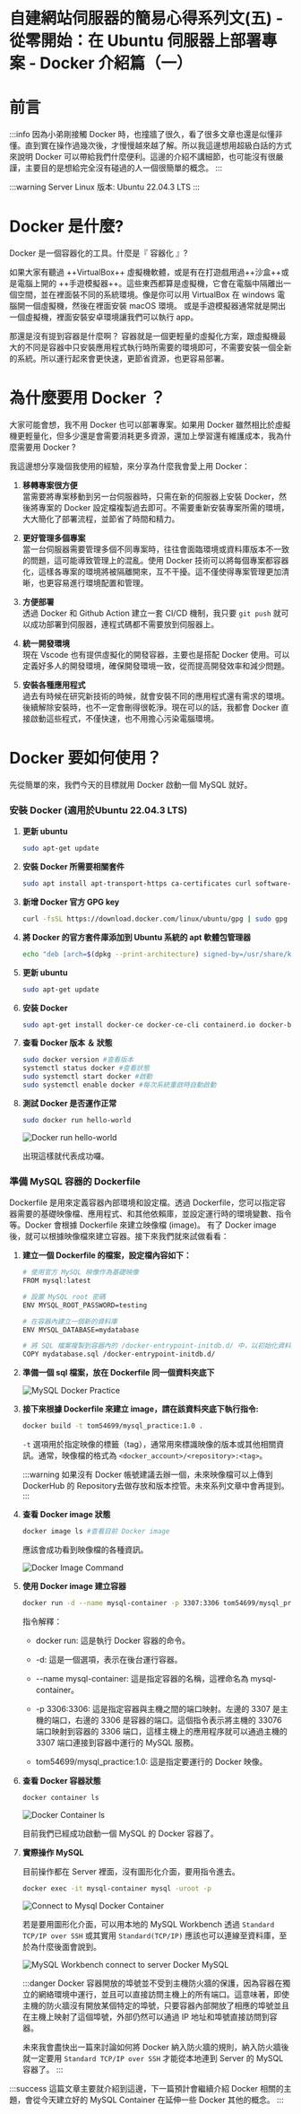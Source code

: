 # 自建網站伺服器的簡易心得系列文(五) - 從零開始：在 Ubuntu 伺服器上部署專案 - Docker 介紹篇（一）

**前言**
===
:::info
因為小弟剛接觸 Docker 時，也撞牆了很久，看了很多文章也還是似懂非懂。直到實在操作過幾次後，才慢慢越來越了解。所以我這邊想用超級白話的方式來說明 Docker 可以帶給我們什麼便利。這邊的介紹不講細節，也可能沒有很嚴謹，主要目的是想給完全沒有碰過的人一個很簡單的概念。
:::  

:::warning
Server Linux 版本: Ubuntu 22.04.3 LTS
:::  

**Docker 是什麼?**  
===

Docker 是一個容器化的工具。什麼是『 容器化 』?  

如果大家有聽過 ++VirtualBox++ 虛擬機軟體，或是有在打遊戲用過++沙盒++或是電腦上開的 ++手遊模擬器++。這些東西都算是虛擬機，它會在電腦中隔離出一個空間，並在裡面裝不同的系統環境。像是你可以用 VirtualBox 在 windows 電腦開一個虛擬機，然後在裡面安裝 macOS 環境。 或是手遊模擬器通常就是開出一個虛擬機，裡面安裝安卓環境讓我們可以執行 app。  

那還是沒有提到容器是什麼啊？ 容器就是一個更輕量的虛擬化方案，跟虛擬機最大的不同是容器中只安裝應用程式執行時所需要的環境即可，不需要安裝一個全新的系統。所以運行起來會更快速，更節省資源，也更容易部署。

**為什麼要用 Docker ？**  
===

大家可能會想，我不用 Docker 也可以部署專案。如果用 Docker 雖然相比於虛擬機更輕量化，但多少還是會需要消耗更多資源，還加上學習還有維護成本，我為什麼需要用 Docker ?  

我這邊想分享幾個我使用的經驗，來分享為什麼我會愛上用 Docker：  

1. **移轉專案很方便**  
    當需要將專案移動到另一台伺服器時，只需在新的伺服器上安裝 Docker，然後將專案的 Docker 設定檔複製過去即可。不需要重新安裝專案所需的環境，大大簡化了部署流程，並節省了時間和精力。

2. **更好管理多個專案**  
    當一台伺服器需要管理多個不同專案時，往往會面臨環境或資料庫版本不一致的問題，這可能導致管理上的混亂。使用 Docker 技術可以將每個專案都容器化，這樣各專案的環境將被隔離開來，互不干擾。這不僅使得專案管理更加清晰，也更容易進行環境配置和管理。  

3. **方便部署**  
    透過 Docker 和 Github Action 建立一套 CI/CD 機制，我只要 `git push` 就可以成功部署到伺服器，連程式碼都不需要放到伺服器上。  

4. **統一開發環境**  
    現在 Vscode 也有提供虛擬化的開發容器，主要也是搭配 Docker 使用。可以定義好多人的開發環境，確保開發環境一致，從而提高開發效率和減少問題。

5. **安裝各種應用程式**  
    過去有時候在研究新技術的時候，就會安裝不同的應用程式還有需求的環境。後續解除安裝時，也不一定會刪得很乾淨。現在可以的話，我都會 Docker 直接啟動這些程式，不僅快速，也不用擔心污染電腦環境。  

**Docker 要如何使用？**
===

先從簡單的來，我們今天的目標就用 Docker 啟動一個 MySQL 就好。  

### **安裝 Docker (適用於Ubuntu 22.04.3 LTS)**  

1. **更新 ubuntu**  

    ``` bash
    sudo apt-get update
    ```  
2. **安裝 Docker 所需要相關套件** 

    ``` bash
    sudo apt install apt-transport-https ca-certificates curl software-properties-common gnupg lsb-release
    ```  
3. **新增 Docker 官方 GPG key**  

    ``` bash
    curl -fsSL https://download.docker.com/linux/ubuntu/gpg | sudo gpg --dearmor -o /usr/share/keyrings/docker-archive-keyring.gpg
    ```  
4. **將 Docker 的官方套件庫添加到 Ubuntu 系統的 apt 軟體包管理器**

    ``` bash
    echo "deb [arch=$(dpkg --print-architecture) signed-by=/usr/share/keyrings/docker-archive-keyring.gpg] https://download.docker.com/linux/ubuntu $(lsb_release -cs) stable" | sudo tee /etc/apt/sources.list.d/docker.list > /dev/null
    ```  
5. **更新 ubuntu**

    ``` bash
    sudo apt-get update
    ```  
6.  **安装 Docker** 

    ``` bash
    sudo apt-get install docker-ce docker-ce-cli containerd.io docker-buildx-plugin docker-compose-plugin
    ```  
7. **查看 Docker 版本 ＆ 狀態** 

    ``` bash
    sudo docker version #查看版本
    systemctl status docker #查看狀態
    sudo systemctl start docker #啟動
    sudo systemctl enable docker #每次系統重啟時自動啟動
    ```  
8. **測試 Docker 是否運作正常**  

    ``` bash
    sudo docker run hello-world
    ```  
    ![Docker run hello-world](https://i.imgur.com/GEiq465.png)  

    出現這樣就代表成功囉。  

### **準備 MySQL 容器的 Dockerfile**  

Dockerfile 是用來定義容器內部環境和設定檔。透過 Dockerfile，您可以指定容器需要的基礎映像檔、應用程式、和其他依賴庫，並設定運行時的環境變數、指令等。Docker 會根據 Dockerfile 來建立映像檔 (image)。 有了 Docker image 後，就可以根據映像檔來建立容器。接下來我們就來試做看看：  

1. **建立一個 Dockerfile 的檔案，設定檔內容如下：**

    ``` bash
    # 使用官方 MySQL 映像作為基礎映像
    FROM mysql:latest

    # 設置 MySQL root 密碼
    ENV MYSQL_ROOT_PASSWORD=testing

    # 在容器內建立一個新的資料庫
    ENV MYSQL_DATABASE=mydatabase

    # 將 SQL 檔案複製到容器內的 /docker-entrypoint-initdb.d/ 中，以初始化資料庫
    COPY mydatabase.sql /docker-entrypoint-initdb.d/
    ```  
2. **準備一個 sql 檔案，放在 Dockerfile 同一個資料夾底下**

    ![MySQL Docker Practice ](https://i.imgur.com/3j5wsYe.png)  

3. **接下來根據 Dockerfile 來建立 image，請在該資料夾底下執行指令:** 

    ``` bash
    docker build -t tom54699/mysql_practice:1.0 .
    ```  
    `-t` 選項用於指定映像的標籤（tag），通常用來標識映像的版本或其他相關資訊。通常，映像檔的格式為 `<docker_account>/<repository>:<tag>`。

    :::warning
    如果沒有 Docker 帳號建議去辦一個，未來映像檔可以上傳到 DockerHub 的 Repository去做存放和版本控管。未來系列文章中會再提到。
    :::  

4. **查看 Docker image 狀態**

    ``` bash
    docker image ls #查看目前 Docker image
    ```  
    應該會成功看到映像檔的各種資訊。

    ![Docker Image Command](https://i.imgur.com/YmGiVeQ.png)  

5. **使用 Docker image 建立容器**  

    ``` bash
    docker run -d --name mysql-container -p 3307:3306 tom54699/mysql_practice:1.0  
    ```  
    指令解釋：  
    - docker run: 這是執行 Docker 容器的命令。

    - -d: 這是一個選項，表示在後台運行容器。

    - --name mysql-container: 這是指定容器的名稱，這裡命名為 mysql-container。

    - -p 3306:3306: 這是指定容器與主機之間的端口映射。左邊的 3307 是主機的端口，右邊的 3306 是容器的端口。這個指令表示將主機的 33076 端口映射到容器的 3306 端口，這樣主機上的應用程序就可以通過主機的 3307 端口連接到容器中運行的 MySQL 服務。

    - tom54699/mysql_practice:1.0: 這是指定要運行的 Docker 映像。  

7. **查看 Docker 容器狀態**  

    ``` bash
    docker container ls
    ```  
    ![Docker Container ls](https://i.imgur.com/mhSCVtO.png)  

    目前我們已經成功啟動一個 MySQL 的 Docker 容器了。

8. **實際操作 MySQL** 

    目前操作都在 Server 裡面，沒有圖形化介面，要用指令進去。

    ``` bash
    docker exec -it mysql-container mysql -uroot -p
    ``` 
    ![Connect to Mysql Docker Container](https://i.imgur.com/HVVMAfb.png)  

    若是要用圖形化介面，可以用本地的 MySQL Workbench 透過 `Standard TCP/IP over SSH` 或其實用 `Standard(TCP/IP)` 應該也可以連線至資料庫，至於為什麼後面會說到。

    ![MySQL Workbench connect to server Docker MySQL](https://i.imgur.com/Ibp50Rq.png)  

    :::danger
    Docker 容器開放的埠號並不受到主機防火牆的保護，因為容器在獨立的網絡環境中運行，並且可以直接訪問主機上的所有端口。這意味著，即使主機的防火牆沒有開放某個特定的埠號，只要容器內部開放了相應的埠號並且在主機上映射了這個埠號，外部仍然可以通過 IP 地址和埠號直接訪問到容器。  

    未來我會盡快出一篇來討論如何將 Docker 納入防火牆的規則，納入防火牆後就一定要用 `Standard TCP/IP over SSH` 才能從本地連到 Server 的 MySQL 容器了。
    :::

:::success
這篇文章主要就介紹到這邊，下一篇預計會繼續介紹 Docker 相關的主題，會從今天建立好的 MySQL Container 在延伸一些 Docker 其他的概念。
::: 









